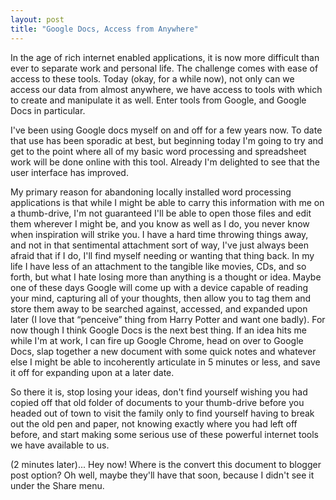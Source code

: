 ```yaml
---
layout: post
title: "Google Docs, Access from Anywhere"
---
```


In the age of rich internet enabled applications, it is now more difficult than ever to separate work and personal life. The challenge comes with ease of access to these tools. Today (okay, for a while now), not only can we access our data from almost anywhere, we have access to tools with which to create and manipulate it as well. Enter tools from Google, and Google Docs in particular.

I've been using Google docs myself on and off for a few years now. To date that use has been sporadic at best, but beginning today I'm going to try and get to the point where all of my basic word processing and spreadsheet work will be done online with this tool. Already I'm delighted to see that the user interface has improved.

My primary reason for abandoning locally installed word processing applications is that while I might be able to carry this information with me on a thumb-drive, I'm not guaranteed I'll be able to open those files and edit them wherever I might be, and you know as well as I do, you never know when inspiration will strike you. I have a hard time throwing things away, and not in that sentimental attachment sort of way, I've just always been afraid that if I do, I'll find myself needing or wanting that thing back. In my life I have less of an attachment to the tangible like movies, CDs, and so forth, but what I hate losing more than anything is a thought or idea. Maybe one of these days Google will come up with a device capable of reading your mind, capturing all of your thoughts, then allow you to tag them and store them away to be searched against, accessed, and expanded upon later (I love that “penceive” thing from Harry Potter and want one badly). For now though I think Google Docs is the next best thing. If an idea hits me while I'm at work, I can fire up Google Chrome, head on over to Google Docs, slap together a new document with some quick notes and whatever else I might be able to incoherently articulate in 5 minutes or less, and save it off for expanding upon at a later date.

So there it is, stop losing your ideas, don't find yourself wishing you had copied off that old folder of documents to your thumb-drive before you headed out of town to visit the family only to find yourself having to break out the old pen and paper, not knowing exactly where you had left off before, and start making some serious use of these powerful internet tools we have available to us.

(2 minutes later)... Hey now! Where is the convert this document to blogger post option? Oh well, maybe they'll have that soon, because I didn't see it under the Share menu.